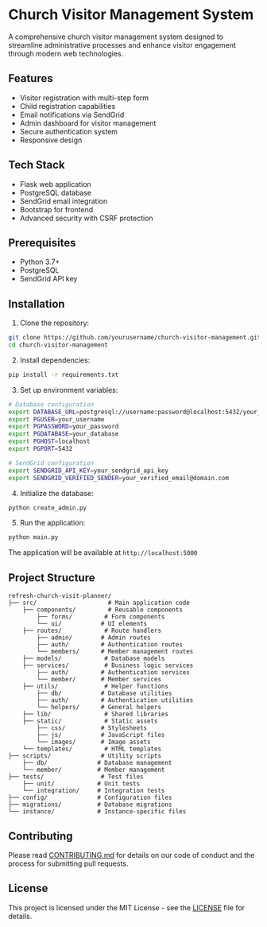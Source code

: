 # Church Visitor Management System

A comprehensive church visitor management system designed to streamline administrative processes and enhance visitor engagement through modern web technologies.

## Features

- Visitor registration with multi-step form
- Child registration capabilities
- Email notifications via SendGrid
- Admin dashboard for visitor management
- Secure authentication system
- Responsive design

## Tech Stack

- Flask web application
- PostgreSQL database
- SendGrid email integration
- Bootstrap for frontend
- Advanced security with CSRF protection

## Prerequisites

- Python 3.7+
- PostgreSQL
- SendGrid API key

## Installation

1. Clone the repository:
```bash
git clone https://github.com/yourusername/church-visitor-management.git
cd church-visitor-management
```

2. Install dependencies:
```bash
pip install -r requirements.txt
```

3. Set up environment variables:
```bash
# Database configuration
export DATABASE_URL=postgresql://username:password@localhost:5432/your_database
export PGUSER=your_username
export PGPASSWORD=your_password
export PGDATABASE=your_database
export PGHOST=localhost
export PGPORT=5432

# SendGrid configuration
export SENDGRID_API_KEY=your_sendgrid_api_key
export SENDGRID_VERIFIED_SENDER=your_verified_email@domain.com
```

4. Initialize the database:
```bash
python create_admin.py
```

5. Run the application:
```bash
python main.py
```

The application will be available at `http://localhost:5000`

## Project Structure

```
refresh-church-visit-planner/
├── src/                    # Main application code
    ├── components/         # Reusable components
        ├── forms/         # Form components
        └── ui/           # UI elements
    ├── routes/            # Route handlers
        ├── admin/        # Admin routes
        ├── auth/         # Authentication routes
        └── members/      # Member management routes
    ├── models/            # Database models
    ├── services/          # Business logic services
        ├── auth/         # Authentication services
        └── member/       # Member services
    ├── utils/             # Helper functions
        ├── db/           # Database utilities
        ├── auth/         # Authentication utilities
        └── helpers/      # General helpers
    ├── lib/               # Shared libraries
    ├── static/            # Static assets
        ├── css/          # Stylesheets
        ├── js/           # JavaScript files
        └── images/       # Image assets
    └── templates/         # HTML templates
├── scripts/              # Utility scripts
    ├── db/              # Database management
    └── member/          # Member management
├── tests/                # Test files
    ├── unit/            # Unit tests
    └── integration/     # Integration tests
├── config/              # Configuration files
├── migrations/          # Database migrations
└── instance/            # Instance-specific files
```

## Contributing

Please read [CONTRIBUTING.md](CONTRIBUTING.md) for details on our code of conduct and the process for submitting pull requests.

## License

This project is licensed under the MIT License - see the [LICENSE](LICENSE) file for details.
